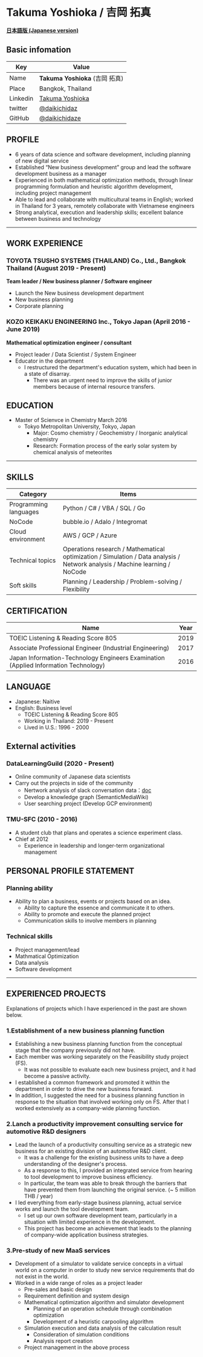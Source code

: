 # Takuma Yoshioka / 吉岡 拓真

[**日本語版 (Japanese version)**](index.md)

## Basic infomation

| Key      | Value                                                           |
| -------- | --------------------------------------------------------------- |
| Name     | **Takuma Yoshioka** (吉岡 拓真)                                 |
| Place    | Bangkok, Thailand                                               |
| Linkedin | [Takuma Yoshioka](https://www.linkedin.com/in/takuma-yoshioka/) |
| twitter  | [@daikichidaz](https://twitter.com/daikichidaz)                 |
| GitHub   | [@daikichidaze](https://github.com/daikichidaze)                |

## PROFILE

- 6 years of data science and software development, including planning of new digital service
- Established “New business development” group and lead the software development business as a manager
- Experienced in both mathematical optimization methods, through linear programming formulation and heuristic algorithm development, including project management
- Able to lead and collaborate with multicultural teams in English; worked in Thailand for 3 years, remotely collaborate with Vietnamese engineers
- Strong analytical, execution and leadership skills; excellent balance between business and technology

---

## WORK EXPERIENCE

### TOYOTA TSUSHO SYSTEMS (THAILAND) Co., Ltd., Bangkok Thailand (August 2019 - Present)

**Team leader / New business planner / Software engineer**

- Launch the New business development department
- New business planning
- Corporate planning

### KOZO KEIKAKU ENGINEERING Inc., Tokyo Japan (April 2016 - June 2019)

**Mathematical optimization engineer / consultant**

- Project leader / Data Scientist / System Engineer
- Educator in the department
  - I restructured the department's education system, which had been in a state of disarray.
    - There was an urgent need to improve the skills of junior members because of internal resource transfers.

## EDUCATION

- Master of Scienvce in Chemistry March 2016<br>
  - Tokyo Metropolitan University, Tokyo, Japan
    - Major: Cosmo chemistry / Geochemistry / Inorganic analytical chemistry
    - Research: Formation process of the early solar system by chemical analysis of meteorites

---

## SKILLS

| Category              | Items                                                                                                                       |
| --------------------- | --------------------------------------------------------------------------------------------------------------------------- |
| Programming languages | Python / C# / VBA / SQL / Go                                                                                                |
| NoCode                | bubble.io / Adalo / Integromat                                                                                              |
| Cloud environment     | AWS / GCP / Azure                                                                                                           |
| Technical topics      | Operations research / Mathematical optimization / Simulation / Data analysis / Network analysis / Machine learning / NoCode |
| Soft skills           | Planning / Leadership / Problem-solving / Flexibility                                                                       |

## CERTIFICATION

| Name                                                                                | Year |
| ----------------------------------------------------------------------------------- | ---- |
| TOEIC Listening & Reading Score 805                                                 | 2019 |
| Associate Professional Engineer (Industrial Engineering)                            | 2017 |
| Japan Information-Technology Engineers Examination (Applied Information Technology) | 2016 |

## LANGUAGE

- Japanese: Naitive
- English: Business level
  - TOEIC Listening & Reading Score 805
  - Working in Thailand: 2019 - Present
  - Lived in U.S.: 1996 - 2000

## External activities

### DataLearningGuild (2020 - Present)

- Online community of Japanese data scientists
- Carry out the projects in side of the community
  - Nertwork analysis of slack conversation data：[doc](https://speakerdeck.com/daikichidaze/slacknetutowakufen-xi)
  - Develop a knowledge graph (SemanticMediaWiki)
  - User searching project (Develop GCP environment)

### TMU-SFC (2010 - 2016)

- A student club that plans and operates a science experiment class.
- Chief at 2012
  - Experience in leadership and longer-term organizational management

## PERSONAL PROFILE STATEMENT

### Planning ability

- Ability to plan a business, events or projects based on an idea.
  - Ability to capture the essence and communicate it to others.
  - Ability to promote and execute the planned project
  - Communication skills to involve members in planning

### Technical skills

- Project management/lead
- Mathmatical Optimization
- Data analysis
- Software development

---

## EXPERIENCED PROJECTS

Explanations of projects which I have experienced in the past are shown below.

### 1.Establishment of a new business planning function

- Establishing a new business planning function from the conceptual stage that the company previously did not have.
- Each member was working separately on the Feasibility study project (FS).
  - It was not possible to evaluate each new business project, and it had become a passive activity.
- I established a common framework and promoted it within the department in order to drive the new business forward.
- In addition, I suggested the need for a business planning function in response to the situation that involved working only on FS. After that I worked extensively as a company-wide planning function.

### 2.Lanch a productivity improvement consulting service for automotive R&D designers

- Lead the launch of a productivity consulting service as a strategic new business for an existing division of an automotive R&D client.
  - It was a challenge for the existing business units to have a deep understanding of the designer's process.
  - As a response to this, I provided an integrated service from hearing to tool development to improve business efficiency.
  - In particular, the team was able to break through the barriers that have prevented them from launching the original service. (~ 5 million THB / year)
- I led everything from early-stage business planning, actual service works and launch the tool development team.
  - I set up our own software development team, particularly in a situation with limited experience in the development.
  - This project has become an achievement that leads to the planning of company-wide application business strategies.

### 3.Pre-study of new MaaS services

- Development of a simulator to validate service concepts in a virtual world on a computer in order to study new service requirements that do not exist in the world.
- Worked in a wide range of roles as a project leader
  - Pre-sales and basic design
  - Requirement definition and system design
  - Mathematical optimization algorithm and simulator development
    - Planning of an operation schedule through combination optimization
    - Development of a heuristic carpooling algorithm
  - Simulation execution and data analysis of the calculation result
    - Consideration of simulation conditions
    - Analysis report creation
  - Project management in the above process
